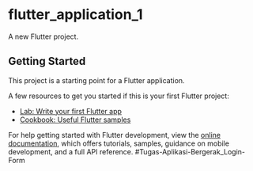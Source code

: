 # flutter_application_1

A new Flutter project.<br>

## Getting Started

This project is a starting point for a Flutter application.<br>

A few resources to get you started if this is your first Flutter project:

* [Lab: Write your first Flutter app](https://docs.flutter.dev/get-started/codelab)
* [Cookbook: Useful Flutter samples](https://docs.flutter.dev/cookbook)

For help getting started with Flutter development, view the [online documentation](https://docs.flutter.dev/), which offers tutorials, samples, guidance on mobile development, and a full API reference.
# T u g a s - A p l i k a s i - B e r g e r a k _ L o g i n - F o r m 
 
 
